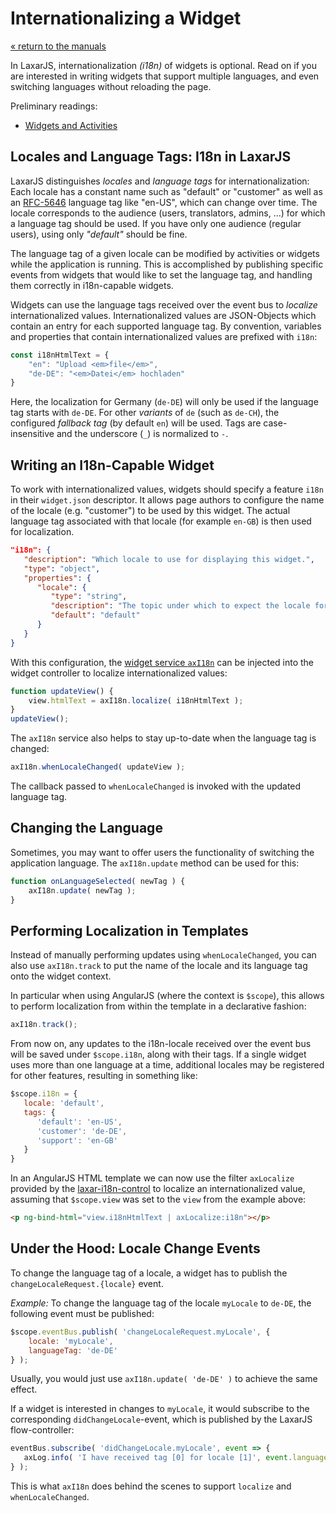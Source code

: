 # Internationalizing a Widget

[« return to the manuals](index.md)

In LaxarJS, internationalization _(i18n)_ of widgets is optional.
Read on if you are interested in writing widgets that support multiple languages, and even switching languages without reloading the page.

Preliminary readings:

* [Widgets and Activities](widgets_and_activities.md)


## Locales and Language Tags: I18n in LaxarJS

LaxarJS distinguishes _locales_ and _language tags_ for internationalization:
Each locale has a constant name such as "default" or "customer" as well as an [RFC-5646](http://tools.ietf.org/html/rfc5646#section-2.1) language tag like "en-US", which can change over time.
The locale corresponds to the audience (users, translators, admins, ...) for which a language tag should be used.
If you have only one audience (regular users), using only _"default"_ should be fine.

The language tag of a given locale can be modified by activities or widgets while the application is running.
This is accomplished by publishing specific events from widgets that would like to set the language tag, and handling them correctly in i18n-capable widgets.

Widgets can use the language tags received over the event bus to _localize_ internationalized values.
Internationalized values are JSON-Objects which contain an entry for each supported language tag.
By convention, variables and properties that contain internationalized values are prefixed with `i18n`:

```js
const i18nHtmlText = {
	"en": "Upload <em>file</em>",
	"de-DE": "<em>Datei</em> hochladen"
}
```

Here, the localization for Germany (`de-DE`) will only be used if the language tag starts with `de-DE`.
For other *variants* of `de` (such as `de-CH`), the configured *fallback tag* (by default `en`) will be used.
Tags are case-insensitive and the underscore (`_`) is normalized to `-`.


## Writing an I18n-Capable Widget

To work with internationalized values, widgets should specify a feature `i18n` in their `widget.json` descriptor.
It allows page authors to configure the name of the locale (e.g. "customer") to be used by this widget.
The actual language tag associated with that locale (for example `en-GB`) is then used for localization.

```json
"i18n": {
   "description": "Which locale to use for displaying this widget.",
   "type": "object",
   "properties": {
      "locale": {
         "type": "string",
         "description": "The topic under which to expect the locale for this widget.",
         "default": "default"
      }
   }
}
```

With this configuration, the [widget service `axI18n`](widget_services.md#) can be injected into the widget controller to localize internationalized values:

```js
function updateView() {
	view.htmlText = axI18n.localize( i18nHtmlText );
}
updateView();
```

The `axI18n` service also helps to stay up-to-date when the language tag is changed:

```js
axI18n.whenLocaleChanged( updateView );
```

The callback passed to `whenLocaleChanged` is invoked with the updated language tag.


## Changing the Language

Sometimes, you may want to offer users the functionality of switching the application language.
The `axI18n.update` method can be used for this:

```js
function onLanguageSelected( newTag ) {
	axI18n.update( newTag );
}
```


## Performing Localization in Templates

Instead of manually performing updates using `whenLocaleChanged`, you can also use `axI18n.track` to put the name of the locale and its language tag onto the widget context.

In particular when using AngularJS (where the context is `$scope`), this allows to perform localization from within the template in a declarative fashion:

```js
axI18n.track();
```

From now on, any updates to the i18n-locale received over the event bus will be saved under `$scope.i18n`, along with their tags.
If a single widget uses more than one language at a time, additional locales may be registered for other features, resulting in something like:

```js
$scope.i18n = {      
   locale: 'default',
   tags: {
      'default': 'en-US',
      'customer': 'de-DE',
      'support': 'en-GB'
   }
}
```

In an AngularJS HTML template we can now use the filter `axLocalize` provided by the [laxar-i18n-control](https://github.com/LaxarJS/laxar-i18n-control) to localize an internationalized value, assuming that `$scope.view` was set to the `view` from the example above:

```html
<p ng-bind-html="view.i18nHtmlText | axLocalize:i18n"></p>
```


## Under the Hood: Locale Change Events

To change the language tag of a locale, a widget has to publish the `changeLocaleRequest.{locale}` event.

*Example:* To change the language tag of the locale `myLocale` to `de-DE`, the following event must be published:

```javascript
$scope.eventBus.publish( 'changeLocaleRequest.myLocale', {
	locale: 'myLocale',
	languageTag: 'de-DE'
} );
```

Usually, you would just use `axI18n.update( 'de-DE' )` to achieve the same effect.

If a widget is interested in changes to `myLocale`, it would subscribe to the corresponding `didChangeLocale`-event, which is published by the LaxarJS flow-controller:

```javascript
eventBus.subscribe( 'didChangeLocale.myLocale', event => {
   axLog.info( 'I have received tag [0] for locale [1]', event.languageTag, event.locale );
} );
```

This is what `axI18n` does behind the scenes to support `localize` and `whenLocaleChanged`.
